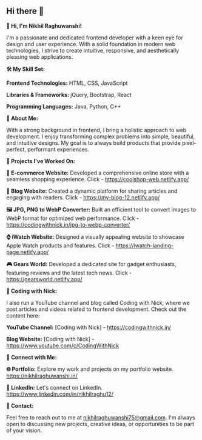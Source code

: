 ## Hi there 👋



<!--
**nikhilraghu/nikhilraghu** is a ✨ _special_ ✨ repository because its `README.md` (this file) appears on your GitHub profile.

Here are some ideas to get you started:

- 🔭 I’m currently working on ...
- 🌱 I’m currently learning ...
- 👯 I’m looking to collaborate on ...
- 🤔 I’m looking for help with ...
- 💬 Ask me about ...
- 📫 How to reach me: ...
- 😄 Pronouns: ...
- ⚡ Fun fact: ...
-->



**👋 Hi, I'm Nikhil Raghuwanshi!**

I'm a passionate and dedicated frontend developer with a keen eye for design and user experience. With a solid foundation in modern web technologies, I strive to create intuitive, responsive, and aesthetically pleasing web applications.


**🛠️ My Skill Set:**

**Frontend Technologies:** HTML, CSS, JavaScript

**Libraries & Frameworks:** jQuery, Bootstrap, React

**Programming Languages:** Java, Python, C++


**🌟 About Me:**

With a strong background in frontend, I bring a holistic approach to web development. I enjoy transforming complex problems into simple, beautiful, and intuitive designs. My goal is to always build products that provide pixel-perfect, performant experiences.


**💼 Projects I've Worked On:**

**🛒 E-commerce Website:** Developed a comprehensive online store with a seamless shopping experience. Click - https://coolshop-web.netlify.app/

**📝 Blog Website:** Created a dynamic platform for sharing articles and engaging with readers. Click - https://my-blog-12.netlify.app/

**🖼️ JPG, PNG to WebP Converter:** Built an efficient tool to convert images to WebP format for optimized web performance. Click - https://codingwithnick.in/jpg-to-webp-converter/

**⌚ iWatch Website:** Designed a visually appealing website to showcase Apple Watch products and features. Click - https://iwatch-landing-page.netlify.app/

**🎮 Gears World:** Developed a dedicated site for gadget enthusiasts, featuring reviews and the latest tech news. Click - https://gearsworld.netlify.app/


**🎥 Coding with Nick:**

I also run a YouTube channel and blog called Coding with Nick, where we post articles and videos related to frontend development. Check out the content here:

**YouTube Channel:** [Coding with Nick] - https://codingwithnick.in/

**Blog Website:** [Coding with Nick] - https://www.youtube.com/c/CodingWithNick

 
**🔗 Connect with Me:**

**🌐 Portfolio:** Explore my work and projects on my portfolio website. https://nikhilraghuwanshi.in/

**💼 LinkedIn:** Let's connect on LinkedIn. https://www.linkedin.com/in/nikhilraghu12/


**📧 Contact:**

Feel free to reach out to me at nikhilraghuwanshi75@gmail.com. I'm always open to discussing new projects, creative ideas, or opportunities to be part of your vision.
